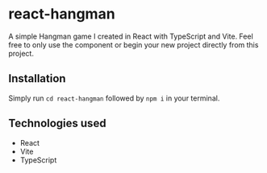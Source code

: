 # react-hangman

A simple Hangman game I created in React with TypeScript and Vite. Feel free to only use the component or begin your new project directly from this project.

## Installation

Simply run `cd react-hangman` followed by `npm i` in your terminal.

## Technologies used

- React
- Vite
- TypeScript
